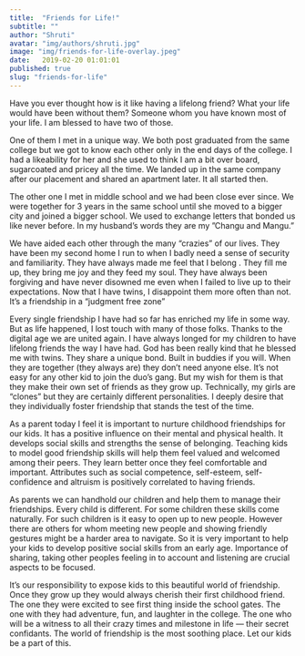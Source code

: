 ```yaml
---
title:  "Friends for Life!"
subtitle: ""
author: "Shruti"
avatar: "img/authors/shruti.jpg"
image: "img/friends-for-life-overlay.jpeg"
date:   2019-02-20 01:01:01
published: true
slug: "friends-for-life"
---
```


Have you ever thought how is it like having a lifelong friend? What your life would have been without them? Someone whom you have known most of your life. I am blessed to have two of those.

One of them I met in a unique way. We both post graduated from the same college but we got to know each other only in the end days of the college. I had a likeability for her and she used to think I am a bit over board, sugarcoated and pricey all the time. We landed up in the same company after our placement and shared an apartment later. It all started then.

The other one I met in middle school and we had been close ever since. We were together for 3 years in the same school until she moved to a bigger city and joined a bigger school. We used to exchange letters that bonded us like never before. In my husband’s words they are my ”Changu and Mangu.”

We have aided each other through the many “crazies” of our lives. They have been my second home I run to when I badly need a sense of security and familiarity. They have always made me feel that I belong . They fill me up, they bring me joy and they feed my soul. They have always been forgiving and have never disowned me even when I failed to live up to their expectations. Now that I have twins, I disappoint them more often than not. It’s a friendship in a “judgment free zone”

Every single friendship I have had so far has enriched my life in some way. But as life happened, I lost touch with many of those folks. Thanks to the digital age we are united again. I have always longed for my children to have lifelong friends the way I have had. God has been really kind that he blessed me with twins. They share a unique bond. Built in buddies if you will. When they are together (they always are) they don’t need anyone else. It’s not easy for any other kid to join the duo’s gang. But my wish for them is that they make their own set of friends as they grow up. Technically, my girls are “clones” but they are certainly different personalities. I deeply desire that they individually foster friendship that stands the test of the time.

As a parent today I feel it is important to nurture childhood friendships for our kids. It has a positive influence on their mental and physical health. It develops social skills and strengths the sense of belonging. Teaching kids to model good friendship skills will help them feel valued and welcomed among their peers. They learn better once they feel comfortable and important. Attributes such as social competence, self-esteem, self-confidence and altruism is positively correlated to having friends.

As parents we can handhold our children and help them to manage their friendships. Every child is different. For some children these skills come naturally. For such children is it easy to open up to new people. However there are others for whom meeting new people and showing friendly gestures might be a harder area to navigate. So it is very important to help your kids to develop positive social skills from an early age. Importance of sharing, taking other peoples feeling in to account and listening are crucial aspects to be focused.

It’s our responsibility to expose kids to this beautiful world of friendship. Once they grow up they would always cherish their first childhood friend. The one they were excited to see first thing inside the school gates. The one with they had adventure, fun, and laughter in the college. The one who will be a witness to all their crazy times and milestone in life — their secret confidants. The world of friendship is the most soothing place. Let our kids be a part of this.

